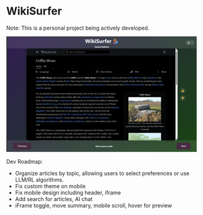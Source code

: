 # WikiSurfer

Note: This is a personal project being actively developed. 


![WikiSurfer Screenshot](screenshot.png)

Dev Roadmap:
- Organize articles by topic, allowing users to select preferences or use LLM/RL algorithms.
- Fix custom theme on mobile
- Fix mobile design including header, iframe
- Add search for articles, AI chat
- iFrame toggle, move summary, mobile scroll, hover for preview
